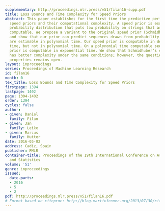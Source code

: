 ```yaml
---
supplementary: http://proceedings.mlr.press/v51/filan16-supp.pdf
title: Loss Bounds and Time Complexity for Speed Priors
abstract: This paper establishes for the first time the predictive performance of
  speed priors and their computational complexity. A speed prior is essentially a
  probability distribution that puts low probability on strings that are not efficiently
  computable. We propose a variant to the original speed prior (Schmidhuber, 2002),
  and show that our prior can predict sequences drawn from probability measures that
  are estimable in polynomial time. Our speed prior is computable in doubly-exponential
  time, but not in polynomial time. On a polynomial time computable sequence our speed
  prior is computable in exponential time. We show that Schmidhuber’s speed prior
  has better complexity under the same conditions; however, the question of its predictive
  properties remains open.
layout: inproceedings
series: Proceedings of Machine Learning Research
id: filan16
month: 0
tex_title: Loss Bounds and Time Complexity for Speed Priors
firstpage: 1394
lastpage: 1402
page: 1394-1402
order: 1394
cycles: false
author:
- given: Daniel
  family: Filan
- given: Jan
  family: Leike
- given: Marcus
  family: Hutter
date: 2016-05-02
address: Cadiz, Spain
publisher: PMLR
container-title: Proceedings of the 19th International Conference on Artificial Intelligence
  and Statistics
volume: '51'
genre: inproceedings
issued:
  date-parts:
  - 2016
  - 5
  - 2
pdf: http://proceedings.mlr.press/v51/filan16.pdf
# Format based on citeproc: http://blog.martinfenner.org/2013/07/30/citeproc-yaml-for-bibliographies/
---
```

